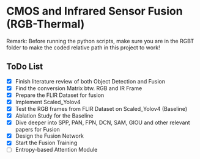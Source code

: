 # CMOS and Infrared Sensor Fusion (RGB-Thermal)
Remark: Before running the python scripts, make sure you are in the RGBT folder to make the coded relative path in this project to work!
## ToDo List

- [x] Finish literature review of both Object Detection and Fusion 
- [x] Find the conversion Matrix btw. RGB and IR Frame
- [x] Prepare the FLIR Dataset for fusion
- [x] Implement Scaled_Yolov4
- [x] Test the RGB frames from FLIR Dataset on Scaled_Yolov4 (Baseline)
- [x] Ablation Study for the Baseline
- [x] Dive deeper into SPP, PAN, FPN, DCN, SAM, GIOU and other relevant papers for Fusion
- [x] Design the Fusion Network
- [x] Start the Fusion Training
- [ ] Entropy-based Attention Module